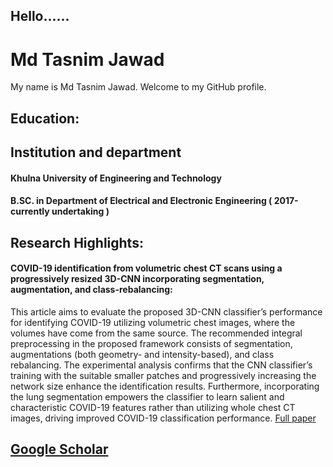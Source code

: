## Hello......

<!--
**006jawad/006jawad** is a ✨ _special_ ✨ repository because its `README.md` (this file) appears on your GitHub profile.

Here are some ideas to get you started:

- 🔭 I’m currently working on the application of Swin-Transformer.


- 🌱 I’m currently learning Django.



- 👯 I’m looking to collaborate on ...
- 🤔 I’m looking for help with ...
- 💬 Ask me about ...
- 📫 How to reach me: <https://www.facebook.com/jawad.eee06.17>
- 😄 Pronouns: ...
- ⚡ Fun fact: I also love music and I can play the guitar.
-->


# Md Tasnim Jawad


My name is Md Tasnim Jawad. Welcome to my GitHub profile.


## Education:
## Institution and department
#### Khulna University of Engineering and Technology
#### B.SC. in Department of Electrical and Electronic Engineering ( 2017-currently undertaking )



## Research Highlights:
#### COVID-19 identification from volumetric chest CT scans using a progressively resized 3D-CNN incorporating segmentation, augmentation, and class-rebalancing:
This article aims to evaluate the proposed 3D-CNN classifier’s performance for identifying COVID-19 utilizing volumetric chest images, where the volumes have come from the same source. The recommended integral preprocessing in the proposed framework consists of segmentation, augmentations (both geometry- and intensity-based), and class rebalancing.  The experimental analysis confirms that the CNN classifier’s training with the suitable smaller patches and progressively increasing the network size enhance the identification results. Furthermore, incorporating the lung segmentation empowers the classifier to learn salient and characteristic COVID-19 features rather than utilizing whole chest CT images, driving improved COVID-19 classification performance. [Full paper](https://www.sciencedirect.com/science/article/pii/S235291482100191X)





## [Google Scholar](https://scholar.google.com/citations?view_op=list_works&hl=en&user=6VOwVbwAAAAJ) 

